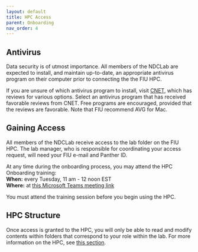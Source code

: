 ```yaml
---
layout: default
title: HPC Access
parent: Onboarding
nav_order: 4
---
```


## Antivirus
Data security is of utmost importance. All members of the NDCLab are expected to install, and maintain up-to-date, an appropriate antivirus program on their computer prior to connecting the the FIU HPC.

If you are unsure of which antivirus program to install, visit [CNET](https://www.cnet.com/), which has reviews for various options. Select an antivirus program that has received favorable reviews from CNET. Free programs are encouraged, provided that the reviews are favorable. Note that FIU recommend AVG for Mac.

## Gaining Access
All members of the NDCLab receive access to the lab folder on the FIU HPC. The lab manager, who is responsible for coordinating your access request, will need your FIU e-mail and Panther ID.

At any time during the onboarding process, you may attend the HPC Onboarding training:<br/>
**When:** every Tuesday, 11 am - 12 noon EST<br/>
**Where:** at [this Microsoft Teams meeting link](https://teams.microsoft.com/l/meetup-join/19%3a946215796ff249ea81a4b57f0929861a%40thread.skype/1711037552978?context=%7b%22Tid%22%3a%22ac79e5a8-e0e4-434b-a292-2c89b5c28366%22%2c%22Oid%22%3a%22e3c1731a-8467-4551-8e69-29ea7869651c%22%7d)

You must attend the training session before you begin using the HPC.

## HPC Structure
Once access is granted to the HPC, you will only be able to read and modify contents within folders that correspond to your role within the lab. For more information on the HPC, see [this section](https://ndclab.github.io/wiki/docs/hpc).
